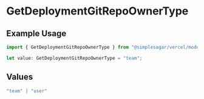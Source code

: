 # GetDeploymentGitRepoOwnerType

## Example Usage

```typescript
import { GetDeploymentGitRepoOwnerType } from "@simplesagar/vercel/models/getdeploymentop.js";

let value: GetDeploymentGitRepoOwnerType = "team";
```

## Values

```typescript
"team" | "user"
```